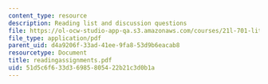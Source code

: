 ```yaml
---
content_type: resource
description: Reading list and discussion questions
file: https://ol-ocw-studio-app-qa.s3.amazonaws.com/courses/21l-701-literary-interpretation-interpreting-poetry-fall-2003/51d5c6f633d36985805422b21c3d0b1a_readingassignments.pdf
file_type: application/pdf
parent_uid: d4a9206f-33ad-41ee-9fa8-53d9b6eacab8
resourcetype: Document
title: readingassignments.pdf
uid: 51d5c6f6-33d3-6985-8054-22b21c3d0b1a
---
```


